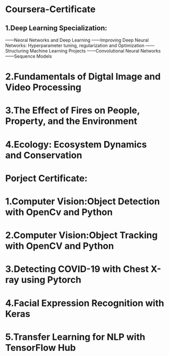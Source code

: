 # Coursera-Certificate
## 1.Deep Learning Specialization:
  ——Neoral Networks and Deep Learning
  ——Improving Deep Neural Networks: Hyperparameter tuning, regularization and Optimization
  ——Structuring Machine Learning Projects
  ——Convolutional Neural Networks
  ——Sequence Models
# 2.Fundamentals of Digtal Image and Video Processing
# 3.The Effect of Fires on People, Property, and the Environment
# 4.Ecology: Ecosystem Dynamics and Conservation
  
# Porject Certificate:
# 1.Computer Vision:Object Detection with OpenCv and Python
# 2.Computer Vision:Object Tracking with OpenCV and Python
# 3.Detecting COVID-19 with Chest X-ray using Pytorch
# 4.Facial Expression Recognition with Keras
# 5.Transfer Learning for NLP with TensorFlow Hub
  
